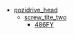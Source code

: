 * [pozidrive_head](pozidrive_head)
  * [screw_tite_two](pozidrive_head/screw_tite_two)
    * [486FY](pozidrive_head/screw_tite_two/486FY)
